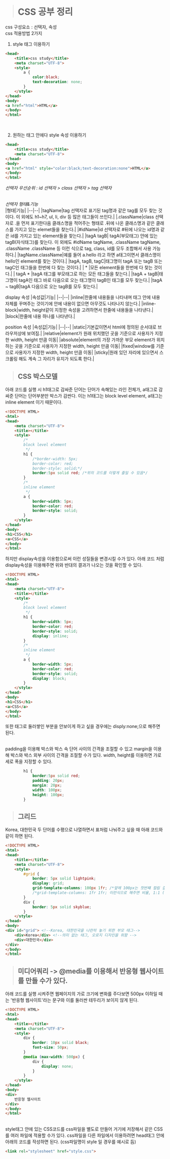 ># CSS 공부 정리
css 구성요소 : 선택자, 속성<br>
css 적용방법 2가지<br>
1. style 태그 이용하기<br>
```html
<head>
    <title>css study</title>
    <meta charset="UTF-8">
    <style>
        a {
            color:black;
            text-decoration: none;
        }
    </style>
</head>
<body>
<a href="html">HTML</a>
</body>
</html>
```
<br>

2. 원하는 태그 안에다 style 속성 이용하기
```html
<head>
    <title>css study</title>
    <meta charset="UTF-8">
</head>
<body>
<a href="html" style="color:black;text-decoration:none">HTML</a>
</body>
</html>
```

*선택자 우선순위 : id 선택자 > class 선택자 > tag 선택자*<br><br>

*선택자 형태&기능* <br>
|형태|기능|
|--|--|
|tagName|tag 선택자로 표기된 tag명과 같은 tag를 모두 찾는 것이다. 이 외에도 h1~h7, ul, li, div 등 많은 태그들이 쓰인다.|
|.className|class 선택자로 .을 먼저 표기한다음 클래스명을 적어주는 형태로 .뒤에 나온 클래스명과 같은 클래스를 가지고 있는 elemet들을 찾는다.|
|#idName|id 선택자로 #뒤에 나오는 id명과 같은 id를 가지고 있는 element들을 찾는다.|
|tagA tagB| tagA(부모태그) 안에 있는 tagB(자식태그)를 찾는다. 이 외에도 #idName tagName, .className tagName, .className .className 등 이런 식으로 tag, class, id를 모두 조합해서 사용 가능하다.|
|tagName.className|예를 들어 a.hello 라고 하면 a태그이면서 클래스명이 hello인 element를 찾는 것이다.|
|tagA, tagB, tagC|태그명이 tagA 또는 tagB 또는 tagC인 태그들을 한번에 다 찾는 것이다.|
| * |모든 element들을 한번에 다 찾는 것이다.|
| tagA * |tagA 태그를 부모태그로 하는 모든 태그들을 찾는다.|
|tagA + tagB|태그명이 tagA인 태그 바로 다음으로 오는 태그명이 tagB인 태그를 모두 찾는다.|
|tagA ~ tagB|tagA 다음으로 오는 tagB를 모두 찾는다.|
<br>

display 속성
|속성값|기능|
|--|--|
|inline|한줄에 내용들을 나타내며 태그 안에 내용 자체를 꾸며주는 것이기에 안에 내용이 없으면 아무것도 나타나지 않는다.|
|inline-block|width, height같이 지정한 속성을 고려하면서 한줄에 내용들을 나타낸다.|
|block|한줄에 내용 하나를 나타낸다.|
<br>

position 속성
|속성값|기능|
|--|--|
|static|기본값이면서 html에 정의된 순서대로 브라우저상에 보여짐.|
|relative|element가 원래 위치했던 곳을 기준으로 사용자가 지정한 width, height 만큼 이동|
|absolute|element의 가장 가까운 부모 element가 위치하는 곳을 기준으로 사용자가 지정한 width, height 만큼 이동|
|fixed|window를 기준으로 사용자가 지정한 width, height 만큼 이동|
|sticky|원래 있던 자리에 있으면서 스크롤링 해도 계속 그 자리가 유지가 되도록 한다.|
<br>

>## CSS 박스모델<br>
아래 코드를 실행 시 h1태그로 감싸준 단어는 단어가 속해있는 라인 전체가, a태그로 감싸준 단어는 단어부분만 박스가 감싼다. 이는 h1태그는 block level element, a태그는 inline element 이기 때문이다. 
```html
<!DOCTYPE HTML>
<html>
<head>
    <meta charset="UTF-8">
    <title></title>
    <style>
        /*
        block level element
         */
        h1 {
            /*border-width: 5px;
            border-color: red;
            border-style: solid;*/
            border:5px solid red; /*위의 코드를 이렇게 줄일 수 있음*/
        }
        /*
        inline element
         */
        a {
            border-width: 5px;
            border-color: red;
            border-style: solid;
        }
    </style>
</head>
<body>
<h1>CSS</h1>
<a>CSS</a>
</body>
</html>
```

하지만 display속성을 이용함으로써 이런 성질들을 변경시킬 수가 있다. 아래 코드 처럼 display속성을 이용해주면 위와 반대의 결과가 나오는 것을 확인할 수 있다.
```html
<!DOCTYPE HTML>
<html>
<head>
    <meta charset="UTF-8">
    <title></title>
    <style>
        /*
        block level element
         */
        h1 {
            border-width: 5px;
            border-color: red;
            border-style: solid;
            display: inline;
        }
        /*
        inline element
         */
        a {
            border-width: 5px;
            border-color: red;
            border-style: solid;
            display: block;
        }
    </style>
</head>
<body>
<h1>CSS</h1>
<a>CSS</a>
</body>
</html>
```
또한 태그로 둘러쌓인 부분을 안보이게 하고 싶을 경우에는 disply:none;으로 해주면 된다.<br><br>

padding을 이용해 박스와 박스 속 단어 사이의 간격을 조절할 수 있고 margin을 이용해 박스와 박스 외부 사이의 간격을 조절할 수가 있다. width, height를 이용하면 가로 세로 폭을 지정할 수 있다.
```css
        h1 {
            border:5px solid red;
            padding: 20px;
            margin: 20px;
            width: 100px;
            height: 100px;
        }
```

>## 그리드<br>
Korea, 대한민국 두 단어를 수평으로 나열하면서 표처럼 나눠주고 싶을 때 아래 코드와 같이 하면 된다.
```html
<!DOCTYPE HTML>
<html>
<head>
    <title></title>
    <meta charset="UTF-8">
    <style>
        #grid {
            border: 5px solid lightpink;
            display: grid;
            grid-template-columns: 100px 1fr; /*앞에 100px는 첫번쨰 컬림 길이, 뒤에 1fr은 남는 공간 길이*/
            /*grid-template-columns: 1fr 1fr; 이런식으로 해주면 비율, 1:1 (첫번째 컬럼:두번째 컬럼)*/
        }
        div {
            border: 5px solid skyblue;
        }
    </style>
</head>
<body>
<div id="grid"> <!--Korea, 대한민국을 나란히 놓기 위한 부모 태그-->
    <div>Korea</div> <!--의미 없는 태그, 오로지 디자인을 위함 -->
    <div>대한민국</div>
</div>
</body>
</html>
```

>## 미디어쿼리 -> @media를 이용해서 반응형 웹사이트를 만들 수가 있다.<br>
아래 코드를 실행 시켜주면 웹페이지의 가로 크기에 변화를 주다보면 500px 이하일 때는 '반응형 웹사이트'라는 문구와 이를 둘러싼 테두리가 보이지 않게 된다.
```html
<!DOCTYPE HTML>
<html>
<head>
    <title></title>
    <meta charset="UTF-8">
    <style>
        div {
            border: 10px solid black;
            font-size: 50px;
        }
        @media (max-width: 500px) {
            div {
                display: none;
            }
        }
    </style>
</head>
<body>
<div>
    반응형 웹사이트
</div>
</body>
</html>
```

<br>style태그 안에 있는 CSS코드를 css파일을 별도로 만들어 거기에 저장해서 같은 CSS를 여러 파일에 적용할 수가 있다. css파일을 다른 파일에서 이용하려면 head태그 안에 아래의 코드를 작성하면 된다. (css파일명이 style 일 경우를 예시로 듬)
```html
<link rel="stylesheet" href="style.css">
```
